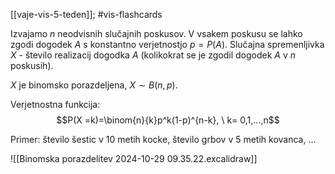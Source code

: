 [[vaje-vis-5-teden]]; #vis-flashcards 

Izvajamo $n$ neodvisnih slučajnih poskusov. V vsakem poskusu se lahko zgodi dogodek $A$ s konstantno verjetnostjo $p = P(A)$. Slučajna spremenljivka $X$ - število realizacij dogodka $A$ (kolikokrat se je zgodil dogodek $A$ v $n$ poskusih).

$X$ je binomsko porazdeljena, $X \sim B(n,p)$.

Verjetnostna funkcija: $$P(X =k)=\binom{n}{k}p^k(1-p)^{n-k}, \ k= 0,1,...,n$$

Primer: število šestic v 10 metih kocke, število grbov v 5 metih kovanca, ...

![[Binomska porazdelitev 2024-10-29 09.35.22.excalidraw]]